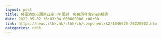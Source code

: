 ```yaml
---
layout: post
title: 將軍澳怡心園第四座下午圍封　居民須今晚9時前檢測
date: 2022-05-02 16:03:04.000000000 +08:00
link: https://news.rthk.hk/rthk/ch/component/k2/1646675-20220502.htm
categories: rthk
---
```



